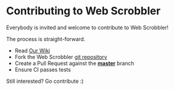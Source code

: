 # Contributing to Web Scrobbler

Everybody is invited and welcome to contribute to Web Scrobbler!

The process is straight-forward.

 - Read [Our Wiki](https://github.com/web-scrobbler/web-scrobbler/wiki)
 - Fork the Web Scrobbler [git repository](https://github.com/web-scrobbler/web-scrobbler)
 - Create a Pull Request against the [**master**](https://github.com/web-scrobblert/web-scrobbler/tree/master) branch
 - Ensure CI passes tests
 
Still interested? Go contribute :)
